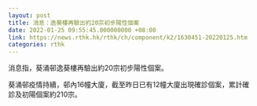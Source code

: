 ```yaml
---
layout: post
title: 消息：逸葵樓再驗出約20宗初步陽性個案
date: 2022-01-25 09:55:45.000000000 +08:00
link: https://news.rthk.hk/rthk/ch/component/k2/1630451-20220125.htm
categories: rthk
---
```


消息指，葵涌邨逸葵樓再驗出約20宗初步陽性個案。

葵涌邨疫情持續，邨內16幢大廈，截至昨日已有12幢大廈出現確診個案，累計確診及初陽個案約210宗。
